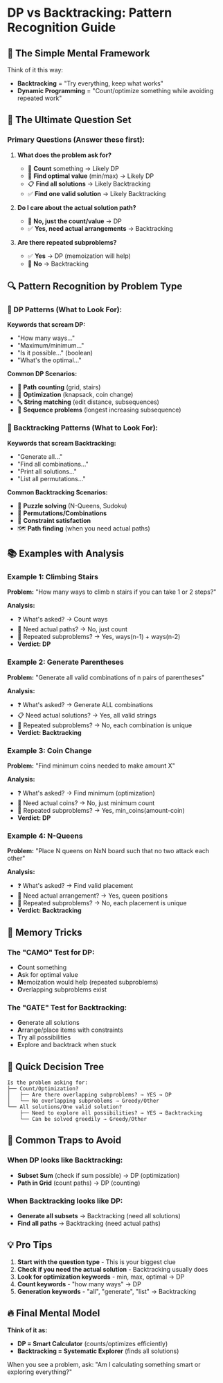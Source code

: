 # DP vs Backtracking: Pattern Recognition Guide

## 🎯 The Simple Mental Framework

Think of it this way:
- **Backtracking** = "Try everything, keep what works"
- **Dynamic Programming** = "Count/optimize something while avoiding repeated work"

## 📝 The Ultimate Question Set

### Primary Questions (Answer these first):

1. **What does the problem ask for?**
    - 🔢 **Count** something → Likely DP
    - 🎯 **Find optimal value** (min/max) → Likely DP
    - 📋 **Find all solutions** → Likely Backtracking
    - ✅ **Find one valid solution** → Likely Backtracking

2. **Do I care about the actual solution path?**
    - 🚫 **No, just the count/value** → DP
    - ✅ **Yes, need actual arrangements** → Backtracking

3. **Are there repeated subproblems?**
    - ✅ **Yes** → DP (memoization will help)
    - 🚫 **No** → Backtracking

## 🔍 Pattern Recognition by Problem Type

### 🎲 DP Patterns (What to Look For):

**Keywords that scream DP:**
- "How many ways..."
- "Maximum/minimum..."
- "Is it possible..." (boolean)
- "What's the optimal..."

**Common DP Scenarios:**
- 🏃 **Path counting** (grid, stairs)
- 🎒 **Optimization** (knapsack, coin change)
- 🔤 **String matching** (edit distance, subsequences)
- 🔢 **Sequence problems** (longest increasing subsequence)

### 🌳 Backtracking Patterns (What to Look For):

**Keywords that scream Backtracking:**
- "Generate all..."
- "Find all combinations..."
- "Print all solutions..."
- "List all permutations..."

**Common Backtracking Scenarios:**
- 🧩 **Puzzle solving** (N-Queens, Sudoku)
- 🔀 **Permutations/Combinations**
- 🎯 **Constraint satisfaction**
- 🗺️ **Path finding** (when you need actual paths)

## 📚 Examples with Analysis

### Example 1: Climbing Stairs
**Problem:** "How many ways to climb n stairs if you can take 1 or 2 steps?"

**Analysis:**
- ❓ What's asked? → Count ways
- 🔢 Need actual paths? → No, just count
- 🔄 Repeated subproblems? → Yes, ways(n-1) + ways(n-2)
- **Verdict: DP**

### Example 2: Generate Parentheses
**Problem:** "Generate all valid combinations of n pairs of parentheses"

**Analysis:**
- ❓ What's asked? → Generate ALL combinations
- 📋 Need actual solutions? → Yes, all valid strings
- 🔄 Repeated subproblems? → No, each combination is unique
- **Verdict: Backtracking**

### Example 3: Coin Change
**Problem:** "Find minimum coins needed to make amount X"

**Analysis:**
- ❓ What's asked? → Find minimum (optimization)
- 🔢 Need actual coins? → No, just minimum count
- 🔄 Repeated subproblems? → Yes, min_coins(amount-coin)
- **Verdict: DP**

### Example 4: N-Queens
**Problem:** "Place N queens on NxN board such that no two attack each other"

**Analysis:**
- ❓ What's asked? → Find valid placement
- 🎯 Need actual arrangement? → Yes, queen positions
- 🔄 Repeated subproblems? → No, each placement is unique
- **Verdict: Backtracking**

## 🧠 Memory Tricks

### The "CAMO" Test for DP:
- **C**ount something
- **A**sk for optimal value
- **M**emoization would help (repeated subproblems)
- **O**verlapping subproblems exist

### The "GATE" Test for Backtracking:
- **G**enerate all solutions
- **A**rrange/place items with constraints
- **T**ry all possibilities
- **E**xplore and backtrack when stuck

## 🎯 Quick Decision Tree

```
Is the problem asking for:
├── Count/Optimization?
│   ├── Are there overlapping subproblems? → YES → DP
│   └── No overlapping subproblems → Greedy/Other
└── All solutions/One valid solution?
    ├── Need to explore all possibilities? → YES → Backtracking
    └── Can be solved greedily → Greedy/Other
```

## 🚨 Common Traps to Avoid

### When DP looks like Backtracking:
- **Subset Sum** (check if sum possible) → DP (optimization)
- **Path in Grid** (count paths) → DP (counting)

### When Backtracking looks like DP:
- **Generate all subsets** → Backtracking (need all solutions)
- **Find all paths** → Backtracking (need actual paths)

## 💡 Pro Tips

1. **Start with the question type** - This is your biggest clue
2. **Check if you need the actual solution** - Backtracking usually does
3. **Look for optimization keywords** - min, max, optimal → DP
4. **Count keywords** - "how many ways" → DP
5. **Generation keywords** - "all", "generate", "list" → Backtracking

## 🔥 Final Mental Model

**Think of it as:**
- **DP = Smart Calculator** (counts/optimizes efficiently)
- **Backtracking = Systematic Explorer** (finds all solutions)

When you see a problem, ask: "Am I calculating something smart or exploring everything?"
